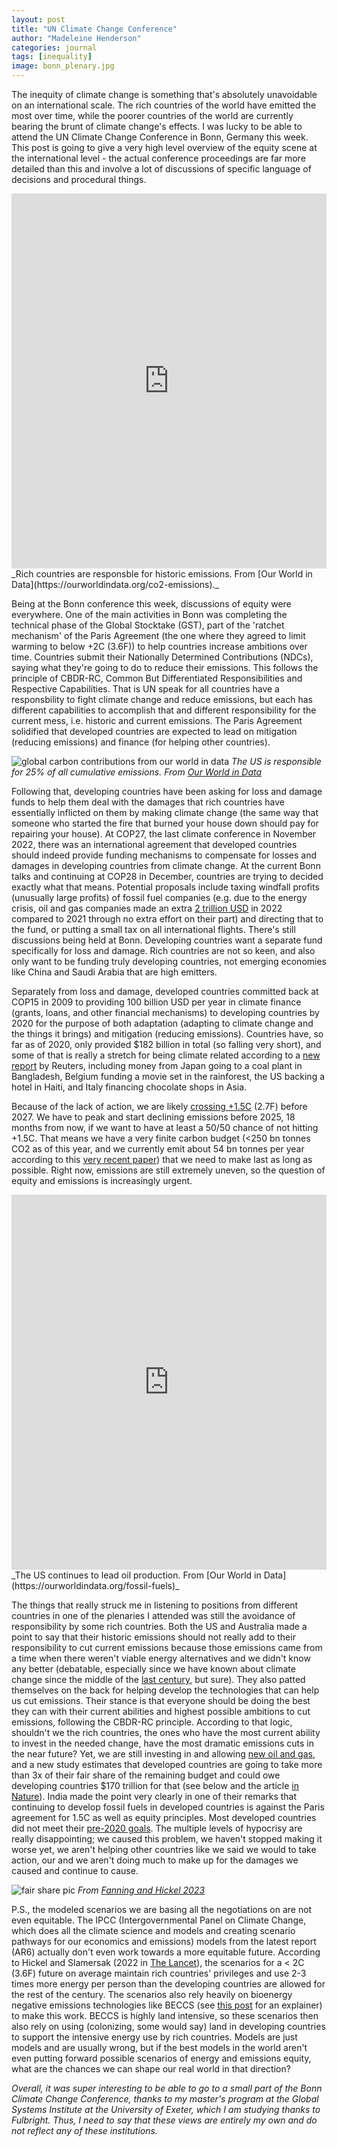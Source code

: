 ```yaml
---
layout: post
title: "UN Climate Change Conference"
author: "Madeleine Henderson"
categories: journal
tags: [inequality]
image: bonn_plenary.jpg
---
```


The inequity of climate change is something that's absolutely unavoidable on an international scale. The rich countries of the world have emitted the most over time, while the poorer countries of the world are currently bearing the brunt of climate change's effects. I was lucky to be able to attend the UN Climate Change Conference in Bonn, Germany this week. This post is going to give a very high level overview of the equity scene at the international level - the actual conference proceedings are far more detailed than this and involve a lot of discussions of specific language of decisions and procedural things.

<iframe src="https://ourworldindata.org/grapher/annual-co2-emissions-per-country?time=1750..2021&country=Low-income+countries~Lower-middle-income+countries~Upper-middle-income+countries~High-income+countries" loading="lazy" style="width: 100%; height: 600px; border: 0px none;"></iframe>
_Rich countries are responsble for historic emissions. From [Our World in Data](https://ourworldindata.org/co2-emissions)._


Being at the Bonn conference this week, discussions of equity were everywhere. One of the main activities in Bonn was completing the technical phase of the Global Stocktake (GST), part of the 'ratchet mechanism' of the Paris Agreement (the one where they agreed to limit warming to below +2C (3.6F)) to help countries increase ambitions over time. Countries submit their Nationally Determined Contributions (NDCs), saying what they're going to do to reduce their emissions. This follows the principle of CBDR-RC, Common But Differentiated Responsibilities and Respective Capabilities. That is UN speak for all countries have a responsbility to fight climate change and reduce emissions, but each has different capabilities to accomplish that and different responsibility for the current mess, i.e. historic and current emissions. The Paris Agreement solidified that developed countries are expected to lead on mitigation (reducing emissions) and finance (for helping other countries). 

![global carbon contributions from our world in data](assets\img\Cumulative-CO2-treemap.png)
_The US is responsible for 25% of all cumulative emissions. From [Our World in Data](https://ourworldindata.org/co2-emissions)_

Following that, developing countries have been asking for loss and damage funds to help them deal with the damages that rich countries have essentially inflicted on them by making climate change (the same way that someone who started the fire that burned your house down should pay for repairing your house). At COP27, the last climate conference in November 2022, there was an international agreement that  developed countries should indeed provide funding mechanisms to compensate for losses and damages in developing countries from climate change. At the current Bonn talks and continuing at COP28 in December, countries are trying to decided exactly what that means. Potential proposals include taxing windfall profits (unusually large profits) of fossil fuel companies (e.g. due to the energy crisis, oil and gas companies made an extra [2 trillion USD](https://iea.blob.core.windows.net/assets/fe7c251b-8651-4d3a-8362-0ffe3e50d37b/Executivesummary_WorldEnergyOutlook2022.pdf) in 2022 compared to 2021 through no extra effort on their part) and directing that to the fund, or putting a small tax on all international flights. There's still discussions being held at Bonn. Developing countries want a separate fund specifically for loss and damage. Rich countries are not so keen, and also only want to be funding truly developing countries, not emerging economies like China and Saudi Arabia that are high emitters. 

Separately from loss and damage, developed countries committed back at COP15 in 2009 to providing 100 billion USD per year in climate finance (grants, loans, and other financial mechanisms) to developing countries by 2020 for the purpose of both adaptation (adapting to climate change and the things it brings) and mitigation (reducing emissions). Countries have, so far as of 2020, only provided $182 billion in total (so falling very short), and some of that is really a stretch for being climate related according to a [new report](https://www.reuters.com/investigates/special-report/climate-change-finance) by Reuters, including money from Japan going to a coal plant in Bangladesh, Belgium funding a movie set in the rainforest, the US backing a hotel in Haiti, and Italy financing chocolate shops in Asia. 

Because of the lack of action, we are likely [crossing +1.5C](https://www.bbc.co.uk/news/science-environment-65602293) (2.7F) before 2027. We have to peak and start declining emissions before 2025, 18 months from now, if we want to have at least a 50/50 chance of not hitting +1.5C. That means we have a very finite carbon budget (<250 bn tonnes CO2 as of this year, and we currently emit about 54 bn tonnes per year according to this [very recent paper](https://essd.copernicus.org/articles/15/2295/2023/)) that we need to make last as long as possible. Right now, emissions are still extremely uneven, so the question of equity and emissions is increasingly urgent.

<iframe src="https://ourworldindata.org/grapher/oil-production-by-country?time=earliest..2021" loading="lazy" style="width: 100%; height: 600px; border: 0px none;"></iframe>
_The US continues to lead oil production. From [Our World in Data](https://ourworldindata.org/fossil-fuels)_

The things that really struck me in listening to positions from different countries in one of the plenaries I attended was still the avoidance of responsibility by some rich countries. Both the US and Australia made a point to say that their historic emissions should not really add to their responsibility to cut current emissions because those emissions came from a time when there weren't viable energy alternatives and we didn't know any better (debatable, especially since we have known about climate change since the middle of the [last century](https://eu.usatoday.com/story/news/nation/2023/06/10/timeline-of-climate-change-what-humanity-knew-and-when/70273996007/), but sure). They also patted themselves on the back for helping develop the technologies that can help us cut emissions. Their stance is that everyone should be doing the best they can with their current abilities and highest possible ambitions to cut emissions, following the CBDR-RC principle. According to that logic, shouldn't we the rich countries, the ones who have the most current ability to invest in the needed change, have the most dramatic emissions cuts in the near future? Yet, we are still investing in and allowing [new oil and gas](https://eu.usatoday.com/story/news/nation/2022/08/18/climate-change-inflation-reduction-act-oil-gas/7837956001/), and a new study estimates that developed countries are going to take more than 3x of their fair share of the remaining budget and could owe developing countries $170 trillion for that (see below and the article [in Nature](https://www.nature.com/articles/s41893-023-01130-8)). India made the point very clearly in one of their remarks that continuing to develop fossil fuels in developed countries is against the Paris agreement for 1.5C as well as equity principles. Most developed countries did not meet their [pre-2020 goals](https://www.ceew.in/publications/pre-2020-climate-commitment-gaps-of-developed-nations). The multiple levels of hypocrisy are really disappointing; we caused this problem, we haven't stopped making it worse yet, we aren't helping other countries like we said we would to take action, our and we aren't doing much to make up for the damages we caused and continue to cause. 

![fair share pic](assets\img\fair_share.webp)
_From [Fanning and Hickel 2023](https://www.nature.com/articles/s41893-023-01130-8)_
 
P.S., the modeled scenarios we are basing all the negotiations on are not even equitable. The IPCC (Intergovernmental Panel on Climate Change, which does all the climate science and models and creating scenario pathways for our economics and emissions) models from the latest report (AR6) actually don't even work towards a more equitable future. According to Hickel and Slamersak (2022 in [The Lancet](https://www.thelancet.com/journals/lanplh/article/PIIS2542-5196(22)00092-4/fulltext)), the scenarios for a < 2C (3.6F) future on average maintain rich countries' privileges and use 2-3 times more energy per person than the developing countries  are allowed for the rest of the century. The scenarios also rely heavily on bioenergy negative emissions technologies like BECCS (see [this post](https://ml-henderson.github.io/term1_week4) for an explainer) to make this work. BECCS is highly land intensive, so these scenarios then also rely on using (colonizing, some would say) land in developing countries to support the intensive energy use by rich countries. Models are just models and are usually wrong, but if the best models in the world aren't even putting forward possible scenarios of energy and emissions equity, what are the chances we can shape our real world in that direction? 

_Overall, it was super interesting to be able to go to a small part of the Bonn Climate Change Conference, thanks to my master's program at the Global Systems Institute at the University of Exeter, which I am studying thanks to Fulbright. Thus, I need to say that these views are entirely my own and do not reflect any of these institutions._